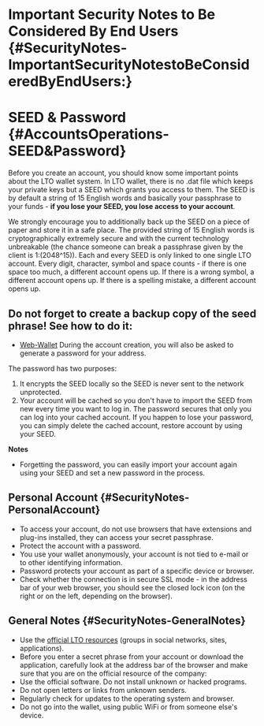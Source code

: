 # Important Security Notes to Be Considered By End Users {#SecurityNotes-ImportantSecurityNotestoBeConsideredByEndUsers:}

# SEED & Password {#AccountsOperations-SEED&Password}

Before you create an account, you should know some important points about the LTO wallet system. In LTO wallet, there is no .dat file which keeps your private keys but a SEED which grants you access to them. The SEED is by default a string of 15 English words and basically your passphrase to your funds - **if you lose your SEED, you lose access to your account**.

We strongly encourage you to additionally back up the SEED on a piece of paper and store it in a safe place. The provided string of 15 English words is cryptographically extremely secure and with the current technology unbreakable \(the chance someone can break a passphrase given by the client is 1:\(2048^15\)\). Each and every SEED is only linked to one single LTO account. Every digit, character, symbol and space counts - if there is one space too much, a different account opens up. If there is a wrong symbol, a different account opens up. If there is a spelling mistake, a different account opens up.

## Do not forget to create a backup copy of the seed phrase! See how to do it:

* [Web-Wallet](https://wallet.lto.network)
During the account creation, you will also be asked to generate a password for your address.

The password has two purposes:

1. It encrypts the SEED locally so the SEED is never sent to the network unprotected.
2. Your account will be cached so you don't have to import the SEED from new every time you want to log in. The password secures that only you can log into your cached account. If you happen to lose your password, you can simply delete the cached account, restore account by using your SEED.

**Notes**

* Forgetting the password, you can easily import your account again using your SEED and set a new password in the process.

## Personal Account {#SecurityNotes-PersonalAccount}

* To access your account, do not use browsers that have extensions and plug-ins installed, they can access your secret passphrase.
* Protect the account with a password.
* You use your wallet anonymously, your account is not tied to e-mail or to other identifying information.
* Password protects your account as part of a specific device or browser.
* Check whether the connection is in secure SSL mode - in the address bar of your web browser, you should see the closed lock icon \(on the right or on the left, depending on the browser\).

## General Notes {#SecurityNotes-GeneralNotes}

* Use the [official LTO resources](/overview/lto_resources.md) \(groups in social networks, sites, applications\).
* Before you enter a secret phrase from your account or download the application, carefully look at the address bar of the browser and make sure that you are on the official resource of the company:
* Use the official software. Do not install unknown or hacked programs.
* Do not open letters or links from unknown senders.
* Regularly check for updates to the operating system and browser.
* Do not go into the wallet, using public WiFi or from someone else's device.
